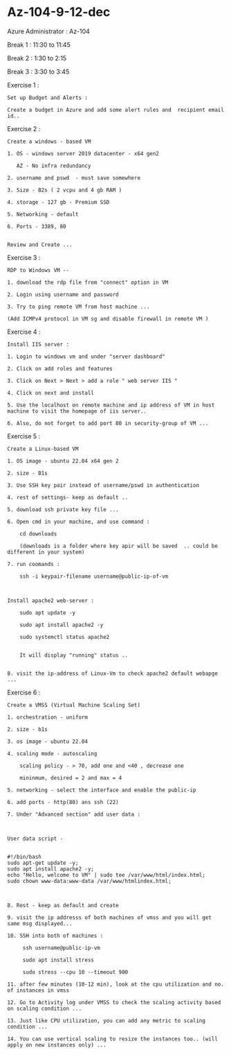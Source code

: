 # Az-104-9-12-dec

Azure Administrator : Az-104
    
    
Break 1 : 11:30 to 11:45
            
Break 2 :  1:30 to 2:15
            
Break 3 :  3:30 to 3:45
            
            
Exercise 1 :
    
    
    Set up Budget and Alerts :
    
    Create a budget in Azure and add some alert rules and  recipient email id..
    

Exercise 2 :
    
    Create a windows - based VM
    
    1. OS - windows server 2019 datacenter - x64 gen2
    
       AZ - No infra redundancy
    
    2. username and pswd  - must save somewhere
    
    3. Size - B2s ( 2 vcpu and 4 gb RAM )
    
    4. storage - 127 gb - Premium SSD
    
    5. Networking - default
    
    6. Ports - 3389, 80
    
    
    Review and Create ...
    
    
    
Exercise 3 :   
    
    RDP to Windows VM -- 
    
    1. download the rdp file from "connect" option in VM
    
    2. Login using username and password
    
    3. Try to ping remote VM from host machine ... 
    
    (Add ICMPv4 protocol in VM sg and disable firewall in remote VM )
    
    
Exercise 4 :   
    
    Install IIS server :
        
    1. Login to windows vm and under "server dashboard"
    
    2. Click on add roles and features
    
    3. Click on Next > Next > add a role " web server IIS "
    
    4. Click on next and install
    
    5. Use the localhost on remote machine and ip address of VM in host machine to visit the homepage of iis server..
    
    6. Also, do not forget to add port 80 in security-group of VM ...
    
    
    
Exercise 5 :
    
    Create a Linux-based VM
    
    1. OS image - ubuntu 22.04 x64 gen 2
    
    2. size - B1s
    
    3. Use SSH key pair instead of username/pswd in authentication
    
    4. rest of settings- keep as default ..
    
    5. download ssh private key file ...
    
    6. Open cmd in your machine, and use command :
        
        cd downloads
        
        (downloads is a folder where key apir will be saved  .. could be different in your system)
        
    7. run coomands :
        
        ssh -i keypair-filename username@public-ip-of-vm
        
     
    
    Install apache2 web-server :
        
        sudo apt update -y
        
        sudo apt install apache2 -y
        
        sudo systemctl status apache2
        
        
        It will display "running" status ..
        
        
    8. visit the ip-address of Linux-Vm to check apache2 default webapge ...
    
    

Exercise 6 :
    
    Create a VMSS (Virtual Machine Scaling Set)

    1. orchestration - uniform
    
    2. size - b1s

    3. os image - ubuntu 22.04
    
    4. scaling mode - autoscaling

        scaling policy - > 70, add one and <40 , decrease one
    
        mininmum, desired = 2 and max = 4
    
    5. networking - select the interface and enable the public-ip

    6. add ports - http(80) ans ssh (22)
    
    7. Under "Advanced section" add user data :



    User data script -


    #!/bin/bash
    sudo apt-get update -y;
    sudo apt install apache2 -y;
    echo "Hello, welcome to VM" | sudo tee /var/www/html/index.html;
    sudo chown www-data:www-data /var/www/htmlindex.html;



    8. Rest - keep as default and create

    9. visit the ip addresss of both machines of vmss and you will get same msg displayed...
    
    10. SSH into both of machines :
    
         ssh username@public-ip-vm
        
         sudo apt install stress
    
         sudo stress --cpu 10 --timeout 900
        
    11. after few minutes (10-12 min), look at the cpu utilization and no. of instances in vmss
 
    12. Go to Activity log under VMSS to check the scaling activity based on scaling condition ...

    13. Just like CPU utilization, you can add any metric to scaling condition ...

    14. You can use vertical scaling to resize the instances too.. (will apply on new instances only) ...






        
        
        
    
    
    
    
    
    
    
    
    
    
